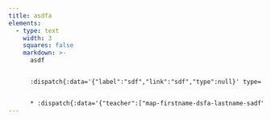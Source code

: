 ```yaml
---
title: asdfa
elements:
  - type: text
    width: 3
    squares: false
    markdown: >-
      asdf


      :dispatch{:data='{"label":"sdf","link":"sdf","type":null}' type='button'}


      * :dispatch{:data='{"teacher":["map-firstname-dsfa-lastname-sadf"]}' type='person'}
---
```


